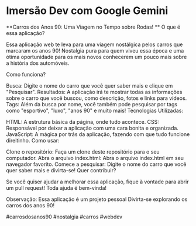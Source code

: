 # Imersão Dev com Google Gemini
**Carros dos Anos 90: Uma Viagem no Tempo sobre Rodas! **
O que é essa aplicação?

Essa aplicação web te leva para uma viagem nostálgica pelos carros que marcaram os anos 90!  Nostalgia pura para quem viveu essa época e uma ótima oportunidade para os mais novos conhecerem um pouco mais sobre a história dos automóveis.

Como funciona?

Busca: Digite o nome do carro que você quer saber mais e clique em "Pesquisar".
Resultados: A aplicação irá te mostrar todas as informações sobre o carro que você buscou, como descrição, fotos e links para vídeos.
Tags: Além da busca por nome, você também pode pesquisar por tags como "esportivo", "luxo", "anos 90" e muito mais!
Tecnologias Utilizadas:

HTML: A estrutura básica da página, onde tudo acontece.
CSS: Responsável por deixar a aplicação com uma cara bonita e organizada.
JavaScript: A mágica por trás da aplicação, fazendo com que tudo funcione direitinho.
Como usar:

Clone o repositório: Faça um clone deste repositório para o seu computador.
Abra o arquivo index.html: Abra o arquivo index.html em seu navegador favorito.
Comece a pesquisar: Digite o nome do carro que você quer saber mais e divirta-se!
Quer contribuir?

Se você quiser ajudar a melhorar essa aplicação, fique à vontade para abrir um pull request! Toda ajuda é bem-vinda!

Observação: Essa aplicação é um projeto pessoal 
Divirta-se explorando os carros dos anos 90!

#carrosdosanos90 #nostalgia #carros #webdev


